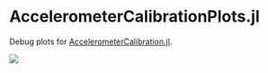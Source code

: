 # AccelerometerCalibrationPlots.jl

Debug plots for [AccelerometerCalibration.jl](../AccelerometerCalibration.jl).

![](../AccelerometerCalibration.jl/test/plot.gif)

